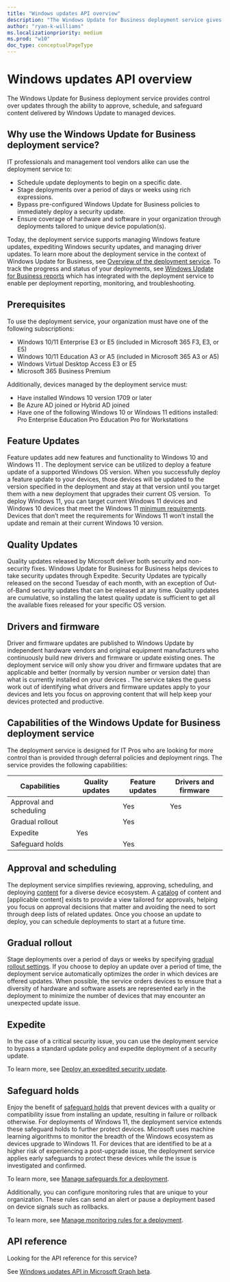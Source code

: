 ```yaml
---
title: "Windows updates API overview"
description: "The Windows Update for Business deployment service gives control to your organization over the updates offered to your devices."
author: "ryan-k-williams"
ms.localizationpriority: medium
ms.prod: "w10"
doc_type: conceptualPageType
---
```


# Windows updates API overview

The Windows Update for Business deployment service provides control over updates through the ability to approve, schedule, and safeguard content delivered by Windows Update to managed devices.

## Why use the Windows Update for Business deployment service?

IT professionals and management tool vendors alike can use the deployment service to:
* Schedule update deployments to begin on a specific date.
* Stage deployments over a period of days or weeks using rich expressions.
* Bypass pre-configured Windows Update for Business policies to immediately deploy a security update.
* Ensure coverage of hardware and software in your organization through deployments tailored to unique device population(s).

Today, the deployment service supports managing Windows feature updates, expediting Windows security updates, and managing driver updates. To learn more about the deployment service in the context of Windows Update for Business, see [Overview of the deployment service](/windows/deployment/update/deployment-service-overview). To track the progress and status of your deployments, see [Windows Update for Business reports](/windows/deployment/update/wufb-reports-overview.md) which has integrated with the deployment service to enable per deployment reporting, monitoring, and troubleshooting.

## Prerequisites

To use the deployment service, your organization must have one of the following subscriptions:
* Windows 10/11 Enterprise E3 or E5 (included in Microsoft 365 F3, E3, or E5)
* Windows 10/11 Education A3 or A5 (included in Microsoft 365 A3 or A5)
* Windows Virtual Desktop Access E3 or E5
* Microsoft 365 Business Premium

Additionally, devices managed by the deployment service must:
* Have installed Windows 10 version 1709 or later
* Be Azure AD joined or Hybrid AD joined
* Have one of the following Windows 10 or Windows 11 editions installed:
    Pro
    Enterprise
    Education
    Pro Education
    Pro for Workstations

## Feature Updates

Feature updates add new features and functionality to Windows 10 and Windows 11 . The deployment service can be utilized to deploy a feature update of a supported Windows OS version. When you successfully deploy a feature update to your devices, those devices will be updated to the version specified in the deployment and stay at that version until you target them with a new deployment that upgrades their current OS version.  To deploy Windows 11, you can target current Windows 11 devices and Windows 10 devices that meet the Windows 11 [minimum requirements](https://blogs.windows.com/windows-insider/2021/06/28/update-on-windows-11-minimum-system-requirements/). Devices that don’t meet the requirements for Windows 11 won’t install the update and remain at their current Windows 10 version.

## Quality Updates

Quality updates released by Microsoft deliver both security and non-security fixes. Windows Update for Business for Business helps devices to take security updates through Expedite. Security Updates are typically released on the second Tuesday of each month, with an exception of Out-of-Band security updates that can be released at any time. Quality updates are cumulative, so installing the latest quality update is sufficient to get all the available fixes released for your specific OS version.

## Drivers and firmware

Driver and firmware updates are published to Windows Update by independent hardware vendors and original equipment manufacturers who continuously build new drivers and firmware or update existing ones.  The deployment service will only show you driver and firmware updates that are applicable and better (normally by version number or version date) than what is currently installed on your devices .  The service takes the guess work out of identifying what drivers and firmware updates apply to your devices and lets you focus on approving content that will help keep your devices protected and productive.

## Capabilities of the Windows Update for Business deployment service

The deployment service is designed for IT Pros who are looking for more control than is provided through deferral policies and deployment rings. The service provides the following capabilities:

|Capabilities | Quality updates | Feature updates | Drivers and firmware|
|---|---|---|---|
|Approval and scheduling | | Yes | Yes |
|Gradual rollout | | Yes | |
|Expedite | Yes | | |
|Safeguard holds| | Yes | |

## Approval and scheduling

The deployment service simplifies reviewing, approving, scheduling, and deploying [content](/graph/api/resources/windowsupdates-catalogcontent) for a diverse device ecosystem. A [catalog](/graph/api/resources/windowsupdates-catalog) of content and [applicable content] exists to provide a view tailored for approvals, helping you focus on approval decisions that matter and avoiding the need to sort through deep lists of related updates.  Once you choose an update to deploy, you can schedule deployments to start at a future time.

## Gradual rollout

Stage deployments over a period of days or weeks by specifying [gradual rollout settings](/graph/api/resources/windowsupdates-gradualrolloutsettings). If you choose to deploy an update over a period of time, the deployment service automatically optimizes the order in which devices are offered updates. When possible, the service orders devices to ensure that a diversity of hardware and software assets are represented early in the deployment to minimize the number of devices that may encounter an unexpected update issue.

## Expedite

In the case of a critical security issue, you can use the deployment service to bypass a standard update policy and expedite deployment of a security update.

To learn more, see [Deploy an expedited security update](windowsupdates-deploy-expedited-update.md).

## Safeguard holds

Enjoy the benefit of [safeguard holds](/windows/deployment/update/safeguard-holds) that prevent devices with a quality or compatibility issue from installing an update, resulting in failure or rollback otherwise. For deployments of Windows 11, the deployment service extends these safeguard holds to further protect devices. Microsoft uses machine learning algorithms to monitor the breadth of the Windows ecosystem as devices upgrade to Windows 11. For devices that are identified to be at a higher risk of experiencing a post-upgrade issue, the deployment service applies early safeguards to protect these devices while the issue is investigated and confirmed.

To learn more, see [Manage safeguards for a deployment](windowsupdates-manage-safeguards.md).

Additionally, you can configure monitoring rules that are unique to your organization. These rules can send an alert or pause a deployment based on device signals such as rollbacks.

To learn more, see [Manage monitoring rules for a deployment](windowsupdates-manage-monitoring-rules.md).

## API reference

Looking for the API reference for this service?

See [Windows updates API in Microsoft Graph beta](/graph/api/resources/adminwindowsupdates?view=graph-rest-beta&preserve-view=true).

